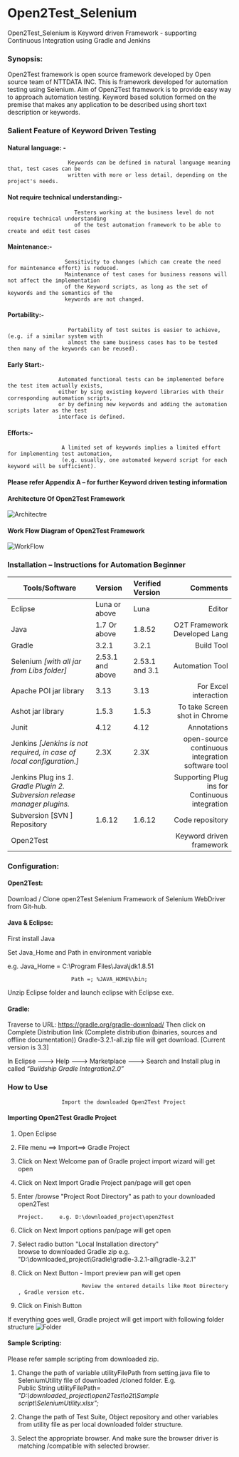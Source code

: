 # Open2Test_Selenium 

Open2Test_Selenium is Keyword driven Framework - supporting Continuous Integration using Gradle and Jenkins

### Synopsis: 

Open2Test framework is open source framework developed by Open source team of NTTDATA INC.
  This is framework developed for automation testing using Selenium. Aim of Open2Test framework is to provide easy way to approach automation testing. Keyword based solution formed on the premise that makes any application to be described using short text description or keywords.
  
 ### Salient Feature of Keyword Driven Testing

#### Natural language: - 
                       Keywords can be defined in natural language meaning that, test cases can be 
                       written with more or less detail, depending on the project's needs.

#### Not require technical understanding:-
                         Testers working at the business level do not require technical understanding 
                         of the test automation framework to be able to create and edit test cases

#### Maintenance:-
                      Sensitivity to changes (which can create the need for maintenance effort) is reduced.
                      Maintenance of test cases for business reasons will not affect the implementation 
                      of the Keyword scripts, as long as the set of keywords and the semantics of the
                      keywords are not changed.

#### Portability:-
                       Portability of test suites is easier to achieve, (e.g. if a similar system with 
                       almost the same business cases has to be tested then many of the keywords can be reused).

#### Early Start:-
                    Automated functional tests can be implemented before the test item actually exists,
                    either by sing existing keyword libraries with their corresponding automation scripts,
                    or by defining new keywords and adding the automation scripts later as the test 
                    interface is defined.

#### Efforts:- 
                     A limited set of keywords implies a limited effort for implementing test automation, 
                     (e.g. usually, one automated keyword script for each keyword will be sufficient).


####            Please refer Appendix A – for further Keyword driven testing information 

####  Architecture Of Open2Test Framework 

![Architectre](O2T_Architecture.png "Architecture Of Open2Test Framework ")

#### Work Flow Diagram of Open2Test Framework

![WorkFlow](O2T_WorkFlow.png "Work Flow Of Open2Test Framework ")

### Installation – Instructions for Automation Beginner  

|Tools/Software |	Version |	Verified Version |	Comments |
|---------|:--------|:-----------------|----------:|
|Eclipse	|Luna or above|	Luna	|Editor|
Java	|1.7 Or above|	1.8.52|	O2T Framework Developed Lang|
Gradle| 	3.2.1|	3.2.1|	Build Tool| 
Selenium *[with all  jar from Libs folder]* |	2.53.1 and above|	2.53.1 and 3.1|	Automation Tool|
Apache POI jar library|	3.13|	3.13|	For Excel interaction|
Ashot jar library| 	1.5.3|	1.5.3|	To take Screen shot in Chrome|
Junit| 	4.12|	4.12|	Annotations| 
Jenkins *[Jenkins is not required, in case of local configuration.]*|	2.3X|	2.3X	|open-source continuous integration software tool|
Jenkins   Plug ins *1.	Gradle Plugin 2.	Subversion release manager plugins.*|   |   |	Supporting Plug ins for Continuous integration| 
Subversion [SVN ] Repository|	1.6.12|	1.6.12|	Code repository|
Open2Test|   |   |			Keyword driven framework|


### Configuration:
#### Open2Test:
Download / Clone open2Test Selenium Framework of Selenium WebDriver from Git-hub.
#### Java & Eclipse:   
   First install Java   
   
   Set Java_Home and Path in environment variable 	
   
   
   e.g.  Java_Home = C:\Program Files\Java\jdk1.8.51
   
   
                        Path =; %JAVA_HOME%\bin;

 Unzip Eclipse folder and launch eclipse with Eclipse exe. 
 

#### Gradle: 

Traverse to URL: <https://gradle.org/gradle-download/>
Then click on Complete Distribution link 
(Complete distribution (binaries, sources and offline documentation))
Gradle-3.2.1-all.zip file will get download. [Current version is 3.3]

 
In Eclipse --->  Help ---> Marketplace ---> Search and Install plug in called *“Buildship Gradle Integration2.0”*

### How to Use
                     Import the downloaded Open2Test Project 
          
#### Importing Open2Test Gradle Project

1. Open Eclipse 

2. File menu ==> Import==> Gradle Project

3. Click on Next    Welcome pan of Gradle project import wizard will get open 

4. Click on Next   Import Gradle Project pan/page will get open

5. Enter /browse "Project Root Directory" as path to your downloaded open2Test 

       Project.     e.g. D:\downloaded_project\open2Test
       
6. Click on Next      Import options pan/page will get open

7.  Select radio button "Local Installation directory"          
                                              browse to downloaded    Gradle zip
          e.g. "D:\downloaded_project\Gradle\gradle-3.2.1-all\gradle-3.2.1"
          

8. Click on Next Button - Import preview pan will get open 

                           Review the entered details like Root Directory , Gradle version etc. 

9. Click on Finish Button


If everything goes well, Gradle project will get import with following folder structure 
![Folder](Folder_Structure.png "Folder Structure of Imported Project")

#### Sample Scripting:
Please refer sample scripting from downloaded zip. 
1.	Change the path of variable utilityFilePath from setting.java file to SeleniumUtility file of downloaded /cloned folder. 
    E.g.  
Public String utilityFilePath=
              *"D:\downloaded_project\open2Test\o2t\\Sample script\\SeleniumUtility.xlsx";*
              
2.	Change the path of Test Suite, Object repository and other variables from utility file as per 
                             local downloaded folder structure.

3.	Select the appropriate browser. And make sure the browser driver is matching /compatible with selected browser. 




